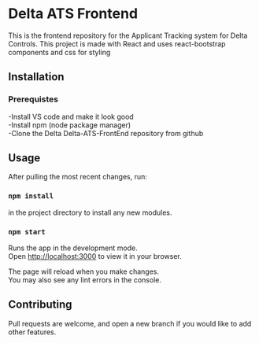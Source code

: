 # Delta ATS Frontend

This is the frontend repository for the Applicant Tracking system for Delta Controls.
This project is made with React and uses react-bootstrap components and css for styling

## Installation

### Prerequistes
-Install VS code and make it look good\
-Install npm (node package manager)\
-Clone the Delta Delta-ATS-FrontEnd repository from github

## Usage

After pulling the most recent changes, run:
### `npm install`
in the project directory to install any new modules.

### `npm start`

Runs the app in the development mode.\
Open [http://localhost:3000](http://localhost:3000) to view it in your browser.

The page will reload when you make changes.\
You may also see any lint errors in the console.

## Contributing
Pull requests are welcome, and open a new branch if you would like to add other features.

